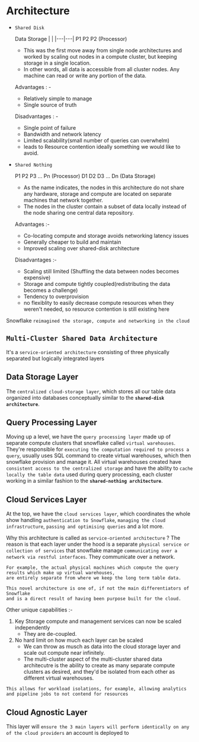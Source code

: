 Architecture
================

- `Shared Disk`
  
    Data Storage
        |
        |
    |---|---|
    P1  P2  P2     (Processor)  

    * This was the first move away from single node architectures and worked by scaling out nodes in a compute
    cluster, but keeping storage in a single location.
    * In other words, all data is accessible from all cluster nodes.
    Any machine can read or write any portion of the data.

    Advantages : -
    - Relatively simple to manage
    - Single source of truth

    Disadvantages : -
    - Single point of failure
    - Bandwidth and network latency
    - Limited scalability(small number of queries can overwhelm)
    - leads to Resource contention ideally something we would like to avoid.

- `Shared Nothing`
    
    P1  P2  P3  ... Pn (Processor)
    D1  D2  D3  ... Dn (Data Storage)

    * As the name indicates, the nodes in this architecture do not share any hardware, storage and compute
    are located on separate machines that network together.
    * The nodes in the cluster contain a subset of data locally instead of the node sharing one central data
    repository.

    Advantages :-
    - Co-locating compute and storage avoids networking latency issues
    - Generally cheaper to build and maintain
    - Improved scaling over shared-disk architecture

    Disadvantages :-
    - Scaling still limited (Shuffling the data between nodes becomes expensive)
    - Storage and compute tightly coupled(redistributing the data becomes a challenge)
    - Tendency to overprovision 
    - no flexiblity to easily decrease compute resources when they weren't needed, so resource contention is still existing here
    
Snowflake `reimagined the storage, compute and networking in the cloud`

`Multi-Cluster Shared Data Architecture`
------------------------------------------

It's a `service-oriented architecture` consisting of three physically separated but logically integrated layers

**Data Storage Layer**
----------------------
The `centralized cloud-storage layer`, which stores all our table data organized
    into databases conceptually similar to the **`shared-disk architecture`**.

**Query Processing Layer**
---------------------------
Moving up a level, we have the `query processing layer` 
    made up of separate compute clusters that snowflake called `virtual warehouses`.
    They're responsible for `executing the computation required to process a query`, usually uses SQL command
    to create virtual warehouses, which then snowflake provision and manage it.
    All virtual warehouses created have `consistent access to the centralized storage` and 
    have the ability to `cache locally the table data` used during query processing, 
    each cluster working in a similar fashion to the **`shared-nothing architecture`**.

**Cloud Services Layer**
-------------------------
At the top, we have the `cloud services layer`, which coordinates the whole show handling 
    `authentication to Snowflake`, 
    `managing the cloud infrastructure`, 
    `passing and optimising queries` and a lot more.

Why this architecture is called as `service-oriented architecture` ?
    The reason is that each layer under the hood is a 
    separate `physical service or collection of services` that 
    snowflake manage `communicating over a network via restful interfaces`.
    They communicate over a network.

    For example, the actual physical machines which compute the query results which make up virtual warehouses, 
    are entirely separate from where we keep the long term table data.

    This novel architecture is one of, if not the main differentiators of Snowflake 
    and is a direct result of having been purpose built for the cloud.


Other unique capabilities :-
  1. Key Storage compute and management services can now be scaled independently 
      - They are de-coupled.
  2. No hard limit on how much each layer can be scaled 
      - We can throw as musch as data into the cloud storage layer and scale out compute near infinitely. 
      - The multi-cluster aspect of the multi-cluster shared data architecutre is the 
          ability to create as many separate compute clusters as desired, 
          and they'd be isolated from each other as different virtual warehouses.

    This allows for workload isolations, for example, allowing analytics and pipeline jobs to not contend for resources

**Cloud Agnostic Layer**
------------------------------

This layer will `ensure the 3 main layers will perform identically on any of the cloud providers` an account is deployed to

